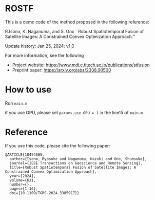 # ROSTF
This is a demo code of the method proposed in the following reference:

R.Isono, K. Naganuma, and S. Ono
``Robust Spatiotemporal Fusion of Satellite Images: A Constrained Convex Optimization Approach.''

Update history:
Jan 25, 2024: v1.0 

For more information, see the following

- Project website: https://www.mdi.c.titech.ac.jp/publications/stfusion
- Preprint paper: https://arxiv.org/abs/2308.00500

# How to use
Run ```main.m```

if you use GPU, please set ```params.use_GPU = 1``` in the line15 of ```main.m```

# Reference
If you use this code, please cite the following paper:

```
@ARTICLE{10494505,
  author={Isono, Ryosuke and Naganuma, Kazuki and Ono, Shunsuke},
  journal={IEEE Transactions on Geoscience and Remote Sensing}, 
  title={Robust Spatiotemporal Fusion of Satellite Images: A Constrained Convex Optimization Approach}, 
  year={2024},
  volume={62},
  number={},
  pages={1-16},
  doi={10.1109/TGRS.2024.3385917}}

```
